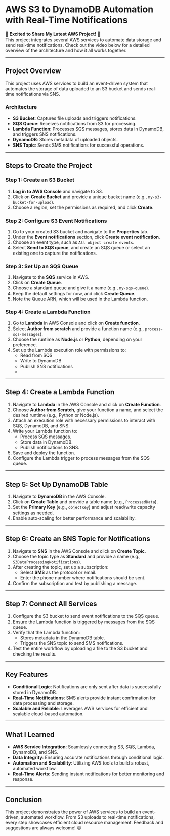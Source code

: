 # AWS S3 to DynamoDB Automation with Real-Time Notifications

🚀 **Excited to Share My Latest AWS Project!** 🚀  
This project integrates several AWS services to automate data storage and send real-time notifications. Check out the video below for a detailed overview of the architecture and how it all works together.

---

## **Project Overview**

This project uses AWS services to build an event-driven system that automates the storage of data uploaded to an S3 bucket and sends real-time notifications via SNS.

### **Architecture**
- **S3 Bucket**: Captures file uploads and triggers notifications.
- **SQS Queue**: Receives notifications from S3 for processing.
- **Lambda Function**: Processes SQS messages, stores data in DynamoDB, and triggers SNS notifications.
- **DynamoDB**: Stores metadata of uploaded objects.
- **SNS Topic**: Sends SMS notifications for successful operations.

---

## **Steps to Create the Project**

### **Step 1: Create an S3 Bucket**
1. **Log in to AWS Console** and navigate to S3.
2. Click on **Create Bucket** and provide a unique bucket name (e.g., `my-s3-bucket-for-upload`).
3. Choose a region, set the permissions as required, and click **Create**.

### **Step 2: Configure S3 Event Notifications**
1. Go to your created S3 bucket and navigate to the **Properties** tab.
2. Under the **Event notifications** section, click **Create event notification**.
3. Choose an event type, such as `All object create events`.
4. Select **Send to SQS queue**, and create an SQS queue or select an existing one to capture the notifications.

### **Step 3: Set Up an SQS Queue**
1. Navigate to the **SQS** service in AWS.
2. Click on **Create Queue**.
3. Choose a standard queue and give it a name (e.g., `my-sqs-queue`).
4. Keep the default settings for now, and click **Create Queue**.
5. Note the Queue ARN, which will be used in the Lambda function.

### **Step 4: Create a Lambda Function**
1. Go to **Lambda** in AWS Console and click on **Create function**.
2. Select **Author from scratch** and provide a function name (e.g., `process-sqs-messages`).
3. Choose the runtime as **Node.js** or **Python**, depending on your preference.
4. Set up the Lambda execution role with permissions to:
   - Read from SQS
   - Write to DynamoDB
   - Publish SNS notifications
   - 
---

## **Step 4: Create a Lambda Function**
1. Navigate to **Lambda** in the AWS Console and click on **Create Function**.
2. Choose **Author from Scratch**, give your function a name, and select the desired runtime (e.g., Python or Node.js).
3. Attach an execution role with necessary permissions to interact with SQS, DynamoDB, and SNS.
4. Write your Lambda function to:
   - Process SQS messages.
   - Store data in DynamoDB.
   - Publish notifications to SNS.
5. Save and deploy the function.
6. Configure the Lambda trigger to process messages from the SQS queue.

---

## **Step 5: Set Up DynamoDB Table**
1. Navigate to **DynamoDB** in the AWS Console.
2. Click on **Create Table** and provide a table name (e.g., `ProcessedData`).
3. Set the **Primary Key** (e.g., `objectKey`) and adjust read/write capacity settings as needed.
4. Enable auto-scaling for better performance and scalability.

---

## **Step 6: Create an SNS Topic for Notifications**
1. Navigate to **SNS** in the AWS Console and click on **Create Topic**.
2. Choose the topic type as **Standard** and provide a name (e.g., `S3DataProcessingNotifications`).
3. After creating the topic, set up a subscription:
   - Select **SMS** as the protocol or email.
   - Enter the phone number where notifications should be sent.
4. Confirm the subscription and test by publishing a message.

---

## **Step 7: Connect All Services**
1. Configure the S3 bucket to send event notifications to the SQS queue.
2. Ensure the Lambda function is triggered by messages from the SQS queue.
3. Verify that the Lambda function:
   - Stores metadata in the DynamoDB table.
   - Triggers the SNS topic to send SMS notifications.
4. Test the entire workflow by uploading a file to the S3 bucket and checking the results.

---

## **Key Features**
- **Conditional Logic**: Notifications are only sent after data is successfully stored in DynamoDB.
- **Real-Time Notifications**: SMS alerts provide instant confirmation for data processing and storage.
- **Scalable and Reliable**: Leverages AWS services for efficient and scalable cloud-based automation.

---

## **What I Learned**
- **AWS Service Integration**: Seamlessly connecting S3, SQS, Lambda, DynamoDB, and SNS.
- **Data Integrity**: Ensuring accurate notifications through conditional logic.
- **Automation and Scalability**: Utilizing AWS tools to build a robust, automated workflow.
- **Real-Time Alerts**: Sending instant notifications for better monitoring and response.

---

## **Conclusion**
This project demonstrates the power of AWS services to build an event-driven, automated workflow. From S3 uploads to real-time notifications, every step showcases efficient cloud resource management. Feedback and suggestions are always welcome! 😊

